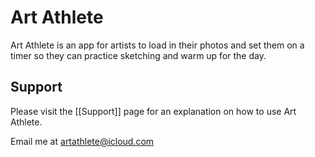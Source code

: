 # Art Athlete

Art Athlete is an app for artists to load in their photos and set them on a timer so they can practice sketching and warm up for the day.

## Support

Please visit the [[Support]] page for an explanation on how to use Art Athlete.

Email me at artathlete@icloud.com

